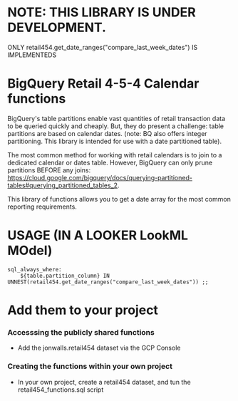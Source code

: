 # NOTE: THIS LIBRARY IS UNDER DEVELOPMENT. 

ONLY retail454.get_date_ranges("compare_last_week_dates") IS IMPLEMENTEDS

# BigQuery Retail 4-5-4 Calendar functions

BigQuery's table partitions enable vast quantities of retail transaction data to be queried quickly and cheaply. But, they do present a challenge: table partitions are based on calendar dates. (note: BQ also offers integer partitioning. This library is intended for use with a date partitioned table).

The most common method for working with retail calendars is to join to a dedicated calendar or dates table. However, BigQuery can only prune partitions BEFORE any joins: https://cloud.google.com/bigquery/docs/querying-partitioned-tables#querying_partitioned_tables_2.

This library of functions allows you to get a date array for the most common reporting requirements.

# USAGE (IN A LOOKER LookML MOdel)

    sql_always_where:
        ${table.partition_column} IN UNNEST(retail454.get_date_ranges("compare_last_week_dates")) ;;

# Add them to your project

### Accesssing the publicly shared functions
- Add the jonwalls.retail454 dataset via the GCP Console

### Creating the functions within your own project
- In your own project, create a retail454 dataset, and tun the retail454_functions.sql script